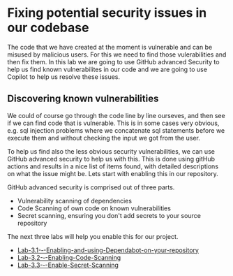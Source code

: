 # Fixing potential security issues in our codebase
The code that we have created at the moment is vulnerable and can be misused by malicious users. For this we need to find those vulerabilities and then fix them. In this lab we are going to use GitHub advanced Security to help us find known vulnerabilites in our code and we are going to use Copilot to help us resolve these issues.

## Discovering known vulnerabilities
We could of course go through the code line by line ourseves, and then see if we can find code that is vulnerable. This is in some cases very obvious, e.g. sql injection problems where we concatenate sql statements before we execute them and without checking the input we got from the user.

To help us find also the less obvious security vulnerabilities, we can use GitHub advanced security to help us with this.
This is done using gitHub actions and results in a nice list of items found, with detailed descriptions on what the issue might be. Lets start with enabling this in our repository.

GitHub advanced security is comprised out of three parts.
- Vulnerability scanning of dependencies
- Code Scanning of own code on known vulnerabilities
- Secret scanning, ensuring you don't add secrets to your source repository

The next three labs will help you enable this for our project.
 - [Lab-3.1-‐-Enabling-and-using-Dependabot-on-your-repository](Lab-3.1-‐-Enabling-and-using-Dependabot-on-your-repository.md)
- [Lab-3.2-‐-Enabling-Code-Scanning](Lab-3.2-‐-Enabling-Code-Scanning.md)
- [Lab-3.3-‐-Enable-Secret-Scanning](Lab-3.3-‐-Enable-Secret-Scanning.md)